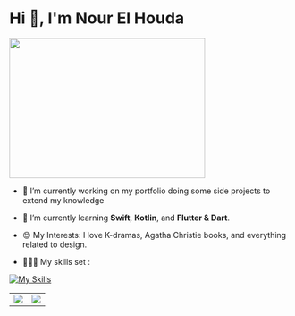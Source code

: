 <h1 align="left">Hi  👋, I'm Nour El Houda </h1>

<img src="https://i.giphy.com/media/v1.Y2lkPTc5MGI3NjExeGZwcjMzcWI2dHQyZDhsZDRoN2hjeHRuNnZzMzM0N3c4ZGk3Nmg3NCZlcD12MV9pbnRlcm5hbF9naWZfYnlfaWQmY3Q9Zw/ysK1iPnCLh8FnslBp4/giphy.gif" width="350" height="250" />



- 🤍 I’m currently working on my portfolio doing some side projects to extend my knowledge 

- 🌱 I’m currently learning **Swift**, **Kotlin**, and **Flutter & Dart**.

- 😊 My Interests: I love K-dramas, Agatha Christie books, and everything related to design.

- 👩🏻‍💻 My skills set : 

[![My Skills](https://skillicons.dev/icons?i=kotlin,swift,androidstudio,flutter,dart,firebase,postman,figma,gradle,git,github&theme=light)](https://skillicons.dev)

<table>
    <tr>
        <td colspan="2" rowspan="2">
            <a href = "https://git.io/streak-stats">
        <img src="https://streak-stats.demolab.com/?user=NourelhoudaAkbi&theme=blueberry_duo">
            </a>
        </a>
        </td>
        <td colspan="2" rowspan="2">
        <img src="https://github-readme-stats.vercel.app/api?username=NourelhoudaAkbi&theme=github_dark&show_icons=true">
        </a>
        </td>
    </tr>
</table>
